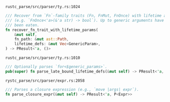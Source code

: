 `rustc_parse/src/parser/ty.rs:1024`
```rust
/// Recover from `Fn`-family traits (Fn, FnMut, FnOnce) with lifetime arguments
/// (e.g. `FnOnce<'a>(&'a str) -> bool`). Up to generic arguments have already
/// been eaten.
fn recover_fn_trait_with_lifetime_params(
    &mut self,
    fn_path: &mut ast::Path,
    lifetime_defs: &mut Vec<GenericParam>,
) -> PResult<'a, ()>
```

`rustc_parse/src/parser/ty.rs:1010`
```rust
/// Optionally parses `for<$generic_params>`.
pub(super) fn parse_late_bound_lifetime_defs(&mut self) -> PResult<'a, Vec<GenericParam>>
```

`rystc_parse/src/parser/expr.rs:2058`
```rust
/// Parses a closure expression (e.g., `move |args| expr`).
fn parse_closure_expr(&mut self) -> PResult<'a, P<Expr>>
```